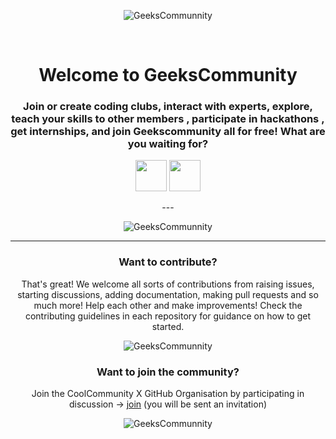 <div align="center">
 
 
![GeeksCommunnity](https://avatars.githubusercontent.com/u/121399569?s=200&v=4)

<br>

# Welcome to GeeksCommunity

### Join or create coding clubs, interact with experts, explore, teach your skills to other members , participate in hackathons , get internships, and join Geekscommunity all for free! What are you waiting for?

 <p float="left">
  <img src="https://cdn.jsdelivr.net/gh/geekscommunity/.github@main/image/btn-1.png" height="50" />
  <img src="https://cdn.jsdelivr.net/gh/geekscommunity/.github@main/image/btn-2.png" height="50" /> 
 
</p>
---

![GeeksCommunnity](https://cdn.jsdelivr.net/gh/geekscommunity/.github@main/image/page-1.png)

---

### Want to contribute?

That's great! We welcome all sorts of contributions from raising issues, starting discussions, adding documentation, making pull requests and so much more! Help each other and make improvements!
Check the contributing guidelines in each repository for guidance on how to get started.

 
![GeeksCommunnity](https://cdn.jsdelivr.net/gh/geekscommunity/.github@main/image/page-2.png)

 

### Want to join the community?
Join the CoolCommunity X GitHub Organisation by participating in discussion -> [join](https://github.com/orgs/coolcommunityx/discussions/1) (you will be sent an invitation)


![GeeksCommunnity](https://cdn.jsdelivr.net/gh/geekscommunity/.github@main/image/page-3.png)
</div> 
